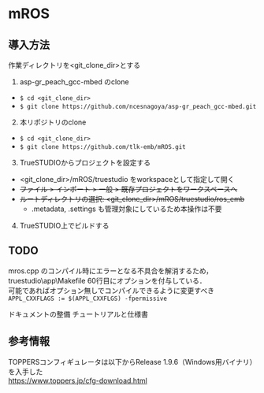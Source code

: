 # mROS

## 導入方法

作業ディレクトリを<git_clone_dir>とする

1. asp-gr_peach_gcc-mbed のclone
  * `$ cd <git_clone_dir>`
  * `$ git clone https://github.com/ncesnagoya/asp-gr_peach_gcc-mbed.git`
2. 本リポジトリのclone
  * `$ cd <git_clone_dir>`
  * `$ git clone https://github.com/tlk-emb/mROS.git`
3. TrueSTUDIOからプロジェクトを設定する
  * <git_clone_dir>/mROS/truestudio をworkspaceとして指定して開く
  * ~~ファイル > インポート > 一般 > 既存プロジェクトをワークスペースへ~~
  * ~~ルートディレクトリの選択: <git_clone_dir>/mROS/truestudio/ros_emb~~
    * .metadata, .settings も管理対象にしているため本操作は不要
4. TrueSTUDIO上でビルドする


## TODO

mros.cpp のコンパイル時にエラーとなる不具合を解消するため，  
truestudio\app\Makefile 60行目にオプションを付与している．  
可能であればオプション無しでコンパイルできるように変更すべき  
 `APPL_CXXFLAGS := $(APPL_CXXFLGS) -fpermissive`

ドキュメントの整備
チュートリアルと仕様書


## 参考情報

TOPPERSコンフィギュレータは以下からRelease 1.9.6（Windows用バイナリ）を入手した  
https://www.toppers.jp/cfg-download.html

